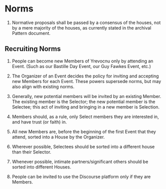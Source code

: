 # Norms

1. Normative proposals shall be passed by a consensus of the houses, not by a mere majority of the houses, as currently stated in the archival Pattern document.

## Recruiting Norms

1. People can become new Members of Yrevocnu only by attending an Event. (Such as our Bastille Day Event, our Guy Fawkes Event, etc.)

2. The Organizer of an Event decides the policy for inviting and accepting new Members for each Event. These powers supersede norms, but may also align with existing norms.

3. Generally, new potential members will be invited by an existing Member. The existing member is the Selector; the new potential member is the Selectee; this act of inviting and bringing in a new member is Selection.

4. Members should, as a rule, only Select members they are interested in, and have trust (or faith) in.

5. All new Members are, before the beginning of the first Event that they attend, sorted into a House by the Organizer.

6. Wherever possible, Selectees should be sorted into a different house than their Selector.

7. Whenever possible, intimate partners/significant others should be sorted into different Houses.

8. People can be invited to use the Discourse platform only if they are Members.